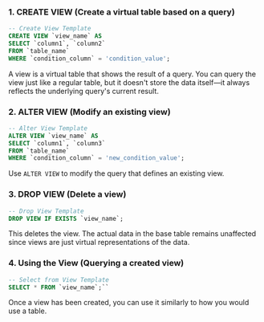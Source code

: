 ### 1. **CREATE VIEW** (Create a virtual table based on a query)

```sql
-- Create View Template
CREATE VIEW `view_name` AS
SELECT `column1`, `column2`
FROM `table_name`
WHERE `condition_column` = 'condition_value';
```

A view is a virtual table that shows the result of a query. You can query the view just like a regular table, but it doesn't store the data itself—it always reflects the underlying query's current result.

### 2. **ALTER VIEW** (Modify an existing view)

```sql
-- Alter View Template
ALTER VIEW `view_name` AS
SELECT `column1`, `column3`
FROM `table_name`
WHERE `condition_column` = 'new_condition_value';
```

Use `ALTER VIEW` to modify the query that defines an existing view.

### 3. **DROP VIEW** (Delete a view)

```sql
-- Drop View Template
DROP VIEW IF EXISTS `view_name`;
```

This deletes the view. The actual data in the base table remains unaffected since views are just virtual representations of the data.

### 4. **Using the View** (Querying a created view)

```sql
-- Select from View Template 
SELECT * FROM `view_name`;``
```

Once a view has been created, you can use it similarly to how you would use a table. 